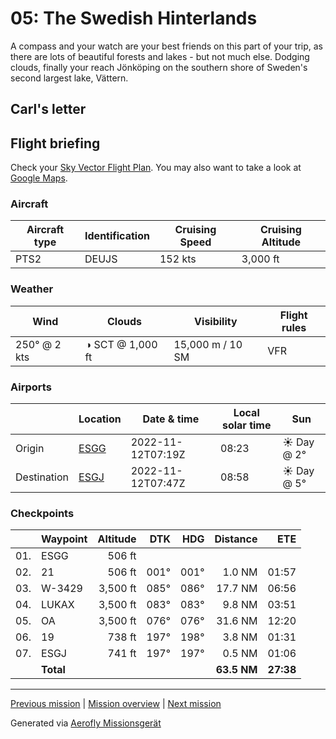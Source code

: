 05: The Swedish Hinterlands
==================

A compass and your watch are your best friends on this part of your trip, as there are lots of beautiful forests and lakes - but not much else. Dodging clouds, finally your reach Jönköping on the southern shore of Sweden's second largest lake, Vättern.

Carl's letter
-------------

>

Flight briefing
---------------

Check your [Sky Vector Flight Plan](https://skyvector.com/?ll=57.67479433048351,12.297585245182772&chart=301&zoom=3&fpl=N0152A030%20ESGG%205742N01251E%205743N01309E%205750N01407E%20ESGJ). You may also want to take a look at [Google Maps](https://www.google.com/maps/@?api=1&map_action=map&center=57.67479433048351,12.297585245182772&zoom=12&basemap=terrain).

### Aircraft

| Aircraft type | Identification | Cruising Speed | Cruising Altitude |
|---------------|----------------|----------------|-------------------|
| PTS2 | DEUJS | 152 kts | 3,000 ft |

### Weather

| Wind | Clouds | Visibility | Flight rules |
|------|--------|------------|--------------|
| 250° @ 2 kts | ◑ SCT @ 1,000 ft | 15,000 m / 10 SM | VFR |

### Airports

|             | Location | Date & time | Local solar time | Sun |
|-------------|----------|-------------|------------------|-----|
| Origin      | [ESGG](https://skyvector.com/airport/ESGG) | 2022-11-12T07:19Z | 08:23 | ☀ Day @ 2° |
| Destination | [ESGJ](https://skyvector.com/airport/ESGJ) | 2022-11-12T07:47Z | 08:58 | ☀ Day @ 5° |

### Checkpoints

|     | Waypoint  | Altitude  | DTK  | HDG  | Distance |   ETE |
|:---:|-----------|----------:|-----:|-----:|---------:|------:|
| 01. | ESGG      |    506 ft |      |      |          |       |
| 02. | 21        |    506 ft | 001° | 001° |   1.0 NM | 01:57 |
| 03. | W-3429    |  3,500 ft | 085° | 086° |  17.7 NM | 06:56 |
| 04. | LUKAX     |  3,500 ft | 083° | 083° |   9.8 NM | 03:51 |
| 05. | OA        |  3,500 ft | 076° | 076° |  31.6 NM | 12:20 |
| 06. | 19        |    738 ft | 197° | 198° |   3.8 NM | 01:31 |
| 07. | ESGJ      |    741 ft | 197° | 197° |   0.5 NM | 01:06 |
|     | **Total** |           |      |      | **63.5 NM** | **27:38** |

----

[Previous mission](./04_letters_to_america.md) | [Mission overview](./README.md) | [Next mission](./06_the_lake_where_gripens_play.md)

Generated via [Aerofly Missionsgerät](https://github.com/fboes/aerofly-missions)
